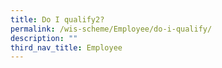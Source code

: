 ```yaml
---
title: Do I qualify2?
permalink: /wis-scheme/Employee/do-i-qualify/
description: ""
third_nav_title: Employee
---
```

